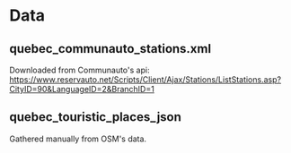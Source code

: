 # Data

## quebec_communauto_stations.xml
Downloaded from Communauto's api: https://www.reservauto.net/Scripts/Client/Ajax/Stations/ListStations.asp?CityID=90&LanguageID=2&BranchID=1

## quebec_touristic_places_json
Gathered manually from OSM's data.
